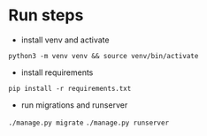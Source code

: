 # Run steps

- install venv and activate

`python3 -m venv venv && source venv/bin/activate`

- install requirements

`pip install -r requirements.txt`

- run migrations and runserver

`./manage.py migrate`
`./manage.py runserver`